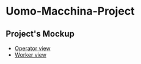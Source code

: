 # Uomo-Macchina-Project

## Project's Mockup
- [Operator view](https://www.figma.com/design/wp4ofGMWtQCbbOWIsLGGwD/Operatore-Mockup?node-id=0-1&node-type=canvas&t=vPq89MnYvnbvDabX-0)
- [Worker view](https://www.figma.com/design/SJbFipIt2abZ3dJBM9sFSn/Operai-Mockup?node-id=0-1&node-type=canvas&t=R42TsY5lXLRRKSUv-0)
